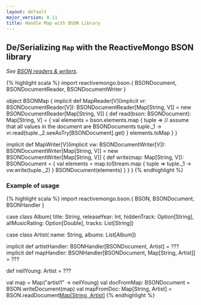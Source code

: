 ```yaml
---
layout: default
major_version: 0.11
title: Handle Map with BSON Library
---
```


## De/Serializing `Map` with the ReactiveMongo BSON library

*See [BSON readers & writers](typeclasses.html)*.

{% highlight scala %}
import reactivemongo.bson.{
  BSONDocument, BSONDocumentReader, BSONDocumentWriter
}

object BSONMap {
  implicit def MapReader[V](implicit vr: BSONDocumentReader[V]): BSONDocumentReader[Map[String, V]] = new BSONDocumentReader[Map[String, V]] {
    def read(bson: BSONDocument): Map[String, V] = {
      val elements = bson.elements.map { tuple =>
        // assume that all values in the document are BSONDocuments
        tuple._1 -> vr.read(tuple._2.seeAsTry[BSONDocument].get)
      }
      elements.toMap
    }
  }

  implicit def MapWriter[V](implicit vw: BSONDocumentWriter[V]): BSONDocumentWriter[Map[String, V]] = new BSONDocumentWriter[Map[String, V]] {
    def write(map: Map[String, V]): BSONDocument = {
      val elements = map.toStream.map { tuple =>
        tuple._1 -> vw.write(tuple._2)
      }
      BSONDocument(elements)
    }
  }
}
{% endhighlight %}

### Example of usage

{% highlight scala %}
import reactivemongo.bson.{ BSON, BSONDocument, BSONHandler }

case class Album(
  title: String,
  releaseYear: Int,
  hiddenTrack: Option[String],
  allMusicRating: Option[Double],
  tracks: List[String])

case class Artist(
  name: String,
  albums: List[Album])

implicit def artistHandler: BSONHandler[BSONDocument, Artist] = ???
implicit def mapHandler: BSONHandler[BSONDocument, Map[String, Artist]] = ???

def neilYoung: Artist = ???

val map = Map("artist1" -> neilYoung)
val docFromMap: BSONDocument = BSON.writeDocument(map)
val mapFromDoc: Map[String, Artist] = 
  BSON.readDocument[Map[String, Artist]](docFromMap)
{% endhighlight %}
